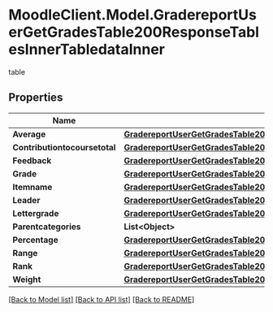 # MoodleClient.Model.GradereportUserGetGradesTable200ResponseTablesInnerTabledataInner
table

## Properties

Name | Type | Description | Notes
------------ | ------------- | ------------- | -------------
**Average** | [**GradereportUserGetGradesTable200ResponseTablesInnerTabledataInnerAverage**](GradereportUserGetGradesTable200ResponseTablesInnerTabledataInnerAverage.md) |  | [optional] 
**Contributiontocoursetotal** | [**GradereportUserGetGradesTable200ResponseTablesInnerTabledataInnerContributiontocoursetotal**](GradereportUserGetGradesTable200ResponseTablesInnerTabledataInnerContributiontocoursetotal.md) |  | [optional] 
**Feedback** | [**GradereportUserGetGradesTable200ResponseTablesInnerTabledataInnerContributiontocoursetotal**](GradereportUserGetGradesTable200ResponseTablesInnerTabledataInnerContributiontocoursetotal.md) |  | [optional] 
**Grade** | [**GradereportUserGetGradesTable200ResponseTablesInnerTabledataInnerContributiontocoursetotal**](GradereportUserGetGradesTable200ResponseTablesInnerTabledataInnerContributiontocoursetotal.md) |  | [optional] 
**Itemname** | [**GradereportUserGetGradesTable200ResponseTablesInnerTabledataInnerItemname**](GradereportUserGetGradesTable200ResponseTablesInnerTabledataInnerItemname.md) |  | [optional] 
**Leader** | [**GradereportUserGetGradesTable200ResponseTablesInnerTabledataInnerLeader**](GradereportUserGetGradesTable200ResponseTablesInnerTabledataInnerLeader.md) |  | [optional] 
**Lettergrade** | [**GradereportUserGetGradesTable200ResponseTablesInnerTabledataInnerContributiontocoursetotal**](GradereportUserGetGradesTable200ResponseTablesInnerTabledataInnerContributiontocoursetotal.md) |  | [optional] 
**Parentcategories** | **List&lt;Object&gt;** |  | [optional] 
**Percentage** | [**GradereportUserGetGradesTable200ResponseTablesInnerTabledataInnerContributiontocoursetotal**](GradereportUserGetGradesTable200ResponseTablesInnerTabledataInnerContributiontocoursetotal.md) |  | [optional] 
**Range** | [**GradereportUserGetGradesTable200ResponseTablesInnerTabledataInnerContributiontocoursetotal**](GradereportUserGetGradesTable200ResponseTablesInnerTabledataInnerContributiontocoursetotal.md) |  | [optional] 
**Rank** | [**GradereportUserGetGradesTable200ResponseTablesInnerTabledataInnerContributiontocoursetotal**](GradereportUserGetGradesTable200ResponseTablesInnerTabledataInnerContributiontocoursetotal.md) |  | [optional] 
**Weight** | [**GradereportUserGetGradesTable200ResponseTablesInnerTabledataInnerContributiontocoursetotal**](GradereportUserGetGradesTable200ResponseTablesInnerTabledataInnerContributiontocoursetotal.md) |  | [optional] 

[[Back to Model list]](../README.md#documentation-for-models) [[Back to API list]](../README.md#documentation-for-api-endpoints) [[Back to README]](../README.md)

